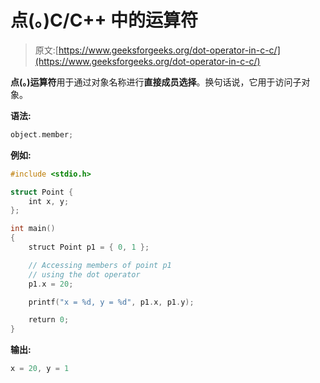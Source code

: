 # 点(。)C/C++ 中的运算符

> 原文:[https://www.geeksforgeeks.org/dot-operator-in-c-c/](https://www.geeksforgeeks.org/dot-operator-in-c-c/)

**点(。)运算符**用于通过对象名称进行**直接成员选择**。换句话说，它用于访问子对象。

**语法:**

```cpp
object.member;
```

**例如:**

```cpp
#include <stdio.h>

struct Point {
    int x, y;
};

int main()
{
    struct Point p1 = { 0, 1 };

    // Accessing members of point p1
    // using the dot operator
    p1.x = 20;

    printf("x = %d, y = %d", p1.x, p1.y);

    return 0;
}
```

**输出:**

```cpp
x = 20, y = 1

```